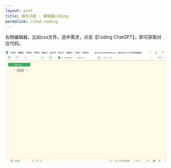 ```yaml
---
layout: post
title: 插件功能 - 编辑器coding
permalink: /chat-coding
---
```


右侧编辑器，比如css文件，选中需求，点击【Coding ChatGPT】，即可获取对应代码。

![](images/chat-coding.gif)
